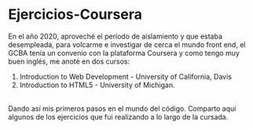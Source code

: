 # Ejercicios-Coursera

En el año 2020, aproveché el período de aislamiento y que estaba desempleada, para volcarme e investigar de cerca el mundo front end, el GCBA tenía un convenio con la plataforma Coursera y como tengo muy buen inglés, me anoté en dos cursos: 
1) Introduction to Web Development - University of California, Davis
2) Introduction to HTML5 - University of Michigan.
<br>
Dando así mis primeros pasos en el mundo del código. 
Comparto aquí algunos de los ejercicios que fui realizando a lo largo de la cursada.
